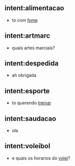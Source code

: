 ## intent:alimentacao
- to com [fome](want)

## intent:artmarc
- quais artes marciais?

## intent:despedida
- ah obrigada

## intent:esporte
- to querendo [treinar](want)

## intent:saudacao
- ola

## intent:voleibol
- e quais os horarios do [volei](modalidade)?
